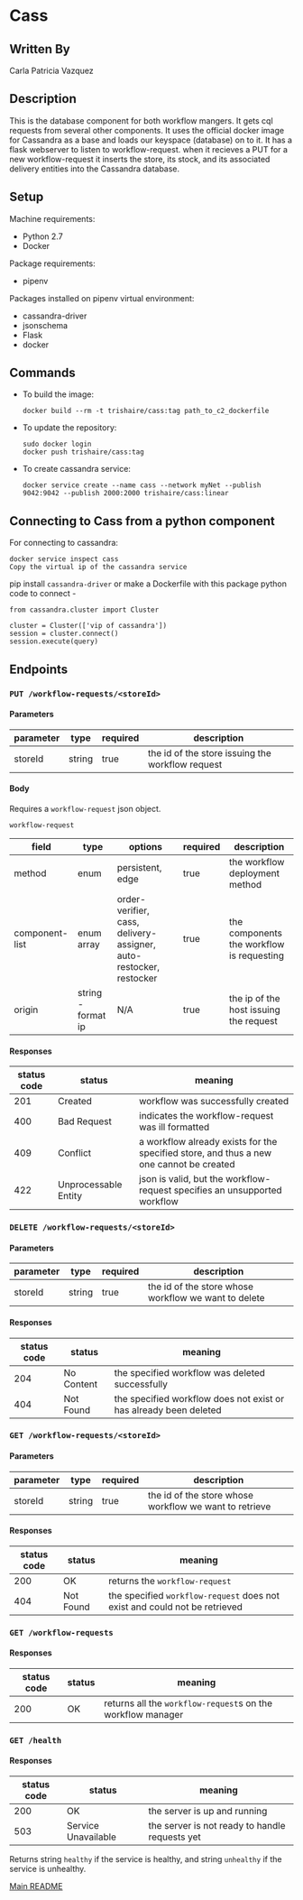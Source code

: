 # Cass

## Written By
Carla Patricia Vazquez

## Description
This is the database component for both workflow mangers. It gets cql requests from several other components. It uses the official docker image for Cassandra as a base and loads our keyspace (database) on to it. It has a flask webserver to listen to workflow-request. when it recieves a PUT for a new workflow-request it inserts the store, its stock, and its associated delivery entities into the Cassandra database.

## Setup
Machine requirements:
* Python 2.7
* Docker

Package requirements:
* pipenv

Packages installed on pipenv virtual environment:
* cassandra-driver
* jsonschema
* Flask
* docker

## Commands

* To build the image:

  ```
  docker build --rm -t trishaire/cass:tag path_to_c2_dockerfile
  ```
* To update the repository:
  ```
  sudo docker login
  docker push trishaire/cass:tag
  ```
* To create cassandra service:
  ```
  docker service create --name cass --network myNet --publish 9042:9042 --publish 2000:2000 trishaire/cass:linear
  ```

## Connecting to Cass from a python component

For connecting to cassandra:
```
docker service inspect cass
Copy the virtual ip of the cassandra service
```

pip install `cassandra-driver` or make a Dockerfile with this package
python code to connect -

```
from cassandra.cluster import Cluster

cluster = Cluster(['vip of cassandra'])
session = cluster.connect()
session.execute(query)
```

## Endpoints

### `PUT /workflow-requests/<storeId>`

#### Parameters

| parameter | type | required | description |
|-----------|------|----------|-------------|
| storeId | string | true | the id of the store issuing the workflow request |

#### Body

Requires a `workflow-request` json object. 

`workflow-request`

| field | type | options | required | description |
|-------|------|---------|----------|-------------|
| method | enum | persistent, edge | true | the workflow deployment method |
| component-list | enum array | order-verifier, cass, delivery-assigner, auto-restocker, restocker | true | the components the workflow is requesting |
| origin | string - format ip | N/A | true | the ip of the host issuing the request |

#### Responses

| status code | status | meaning|
|-------------|--------|--------|
| 201 | Created | workflow was successfully created |
| 400 | Bad Request | indicates the workflow-request was ill formatted |
| 409 | Conflict | a workflow already exists for the specified store, and thus a new one cannot be created |
| 422 | Unprocessable Entity | json is valid, but the workflow-request specifies an unsupported workflow |

### `DELETE /workflow-requests/<storeId>`

#### Parameters

| parameter | type | required | description |
|-----------|------|----------|-------------|
| storeId | string | true | the id of the store whose workflow we want to delete |

#### Responses

| status code | status | meaning|
|-------------|--------|--------|
| 204 | No Content | the specified workflow was deleted successfully |
| 404 | Not Found | the specified workflow does not exist or has already been deleted |

### `GET /workflow-requests/<storeId>`

#### Parameters

| parameter | type | required | description |
|-----------|------|----------|-------------|
| storeId | string | true | the id of the store whose workflow we want to retrieve |

#### Responses

| status code | status | meaning | 
|-------------|--------|---------|
| 200 | OK | returns the `workflow-request` |
| 404 | Not Found | the specified `workflow-request` does not exist and could not be retrieved |

### `GET /workflow-requests`

#### Responses

| status code | status | meaning |
|-------------|--------|---------|
| 200 | OK | returns all the `workflow-request`s on the workflow manager |

### `GET /health`

#### Responses

| status code | status | meaning |
|-------------|--------|---------|
| 200 | OK | the server is up and running |
| 503 | Service Unavailable | the server is not ready to handle requests yet |

Returns string `healthy` if the service is healthy, and string `unhealthy` if the service is unhealthy.

[Main README](https://github.com/CPVazquez/CS6343)
